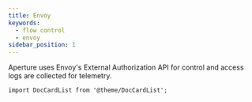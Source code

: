 ```yaml
---
title: Envoy
keywords:
  - flow control
  - envoy
sidebar_position: 1
---
```


Aperture uses Envoy's External Authorization API for control and access logs are
collected for telemetry.

```mdx-code-block
import DocCardList from '@theme/DocCardList';
```

<DocCardList />
